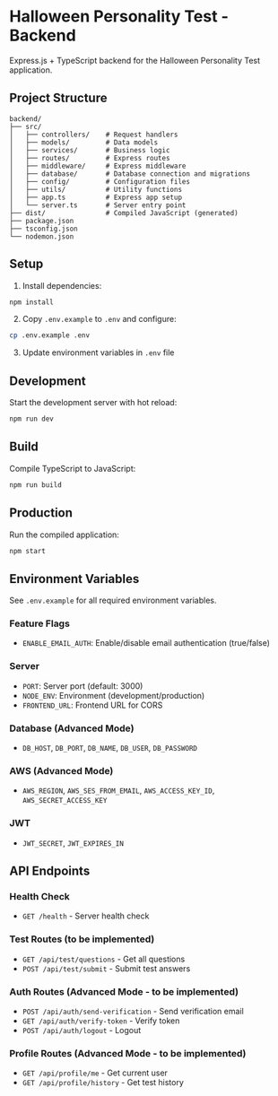 # Halloween Personality Test - Backend

Express.js + TypeScript backend for the Halloween Personality Test application.

## Project Structure

```
backend/
├── src/
│   ├── controllers/    # Request handlers
│   ├── models/         # Data models
│   ├── services/       # Business logic
│   ├── routes/         # Express routes
│   ├── middleware/     # Express middleware
│   ├── database/       # Database connection and migrations
│   ├── config/         # Configuration files
│   ├── utils/          # Utility functions
│   ├── app.ts          # Express app setup
│   └── server.ts       # Server entry point
├── dist/               # Compiled JavaScript (generated)
├── package.json
├── tsconfig.json
└── nodemon.json
```

## Setup

1. Install dependencies:
```bash
npm install
```

2. Copy `.env.example` to `.env` and configure:
```bash
cp .env.example .env
```

3. Update environment variables in `.env` file

## Development

Start the development server with hot reload:
```bash
npm run dev
```

## Build

Compile TypeScript to JavaScript:
```bash
npm run build
```

## Production

Run the compiled application:
```bash
npm start
```

## Environment Variables

See `.env.example` for all required environment variables.

### Feature Flags
- `ENABLE_EMAIL_AUTH`: Enable/disable email authentication (true/false)

### Server
- `PORT`: Server port (default: 3000)
- `NODE_ENV`: Environment (development/production)
- `FRONTEND_URL`: Frontend URL for CORS

### Database (Advanced Mode)
- `DB_HOST`, `DB_PORT`, `DB_NAME`, `DB_USER`, `DB_PASSWORD`

### AWS (Advanced Mode)
- `AWS_REGION`, `AWS_SES_FROM_EMAIL`, `AWS_ACCESS_KEY_ID`, `AWS_SECRET_ACCESS_KEY`

### JWT
- `JWT_SECRET`, `JWT_EXPIRES_IN`

## API Endpoints

### Health Check
- `GET /health` - Server health check

### Test Routes (to be implemented)
- `GET /api/test/questions` - Get all questions
- `POST /api/test/submit` - Submit test answers

### Auth Routes (Advanced Mode - to be implemented)
- `POST /api/auth/send-verification` - Send verification email
- `GET /api/auth/verify-token` - Verify token
- `POST /api/auth/logout` - Logout

### Profile Routes (Advanced Mode - to be implemented)
- `GET /api/profile/me` - Get current user
- `GET /api/profile/history` - Get test history
